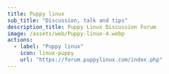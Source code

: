 ```yaml
---
title: Puppy linux
sub_title: "Discussion, talk and tips"
description_title: Puppy Linux Discussion Forum
image: /assets/web/Puppy-linux-4.webp
actions:
  - label: "Puppy linux"
    icon: linux-puppy
    url: "https://forum.puppylinux.com/index.php"    
---
```

<!--
{{ page.description excerpt }}
-->
<meta name="description_title" content="{% if page.description_title %}{{ page.description_title }}{% else %}{{ site.description_title }}{% endif %}">
